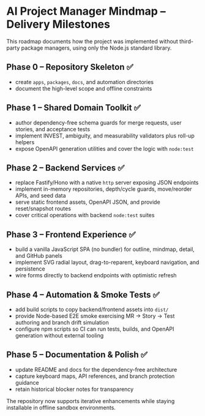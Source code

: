 # AI Project Manager Mindmap – Delivery Milestones

This roadmap documents how the project was implemented without third-party package
managers, using only the Node.js standard library.

## Phase 0 – Repository Skeleton ✅
* create `apps`, `packages`, `docs`, and automation directories
* document the high-level scope and offline constraints

## Phase 1 – Shared Domain Toolkit ✅
* author dependency-free schema guards for merge requests, user stories, and acceptance tests
* implement INVEST, ambiguity, and measurability validators plus roll-up helpers
* expose OpenAPI generation utilities and cover the logic with `node:test`

## Phase 2 – Backend Services ✅
* replace Fastify/Hono with a native `http` server exposing JSON endpoints
* implement in-memory repositories, depth/cycle guards, move/reorder APIs, and seed data
* serve static frontend assets, OpenAPI JSON, and provide reset/snapshot routes
* cover critical operations with backend `node:test` suites

## Phase 3 – Frontend Experience ✅
* build a vanilla JavaScript SPA (no bundler) for outline, mindmap, detail, and GitHub panels
* implement SVG radial layout, drag-to-reparent, keyboard navigation, and persistence
* wire forms directly to backend endpoints with optimistic refresh

## Phase 4 – Automation & Smoke Tests ✅
* add build scripts to copy backend/frontend assets into `dist/`
* provide Node-based E2E smoke exercising MR → Story → Test authoring and branch drift simulation
* configure npm scripts so CI can run tests, builds, and OpenAPI generation without external tooling

## Phase 5 – Documentation & Polish ✅
* update README and docs for the dependency-free architecture
* capture keyboard maps, API references, and branch protection guidance
* retain historical blocker notes for transparency

The repository now supports iterative enhancements while staying installable in offline
sandbox environments.
